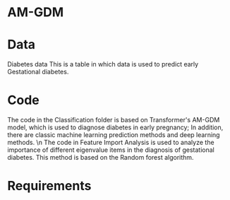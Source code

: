 # AM-GDM

# Data
Diabetes data This is a table in which data is used to predict early Gestational diabetes.

# Code
The code in the Classification folder is based on Transformer's AM-GDM model, which is used to diagnose diabetes in early pregnancy; In addition, there are classic machine learning prediction methods and deep learning methods. \n The code in Feature Import Analysis is used to analyze the importance of different eigenvalue items in the diagnosis of gestational diabetes. This method is based on the Random forest algorithm.

# Requirements


